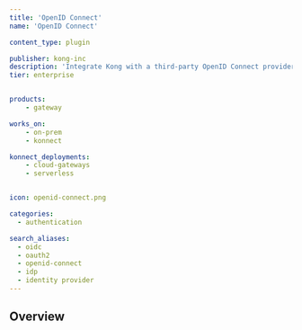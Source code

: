 ```yaml
---
title: 'OpenID Connect'
name: 'OpenID Connect'

content_type: plugin

publisher: kong-inc
description: 'Integrate Kong with a third-party OpenID Connect provider'
tier: enterprise


products:
    - gateway

works_on:
    - on-prem
    - konnect

konnect_deployments:
    - cloud-gateways
    - serverless


icon: openid-connect.png

categories:
  - authentication

search_aliases:
  - oidc
  - oauth2
  - openid-connect
  - idp
  - identity provider
---
```


## Overview
